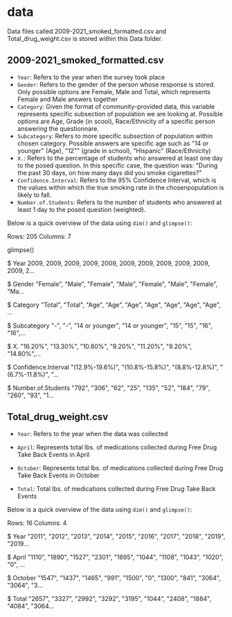 # data

Data files called 2009-2021_smoked_formatted.csv and Total_drug_weight.csv is stored within this Data folder. 

## 2009-2021_smoked_formatted.csv

- `Year`: Refers to the year when the survey took place 
- `Gender`: Refers to the gender of the person whose response is stored. Only possible options are Female, Male and Total, which represents Female and Male answers together
- `Category`: Given the format of community-provided data, this variable represents specific subsection of population we are looking at. Possible options are Age, Grade (in scool), Race/Ethnicity of a specific person answering the questionnare. 
- `Subcategory`: Refers to more specific subsection of population within chosen category. Possible answers are specific age such as "14 or younger" (Age), "12"" (grade in school), "Hispanic" (Race/Ethnicity)
- `X.`: Refers to the percentage of students who answered at least one day to the posed question. In this specific case, the question was: "During the past 30 days, on how many days did you smoke cigarettes?" 
- `Confidence.Interval`: Refers to the 95% Confidence Interval, which is the values within which the true smoking rate in the chosenpopulation is likely to fall.
- `Number.of.Students`: Refers to the number of students who answered at least 1 day to the posed question (weighted).

Below is a quick overview of the data using `dim()` and `glimpse()`:

Rows: 205 Columns: 7

glimpse()

$ Year                <int> 2009, 2009, 2009, 2009, 2009, 2009, 2009, 2009, 2009, 2009, 2009, 2…

$ Gender              <chr> "Female", "Male", "Female", "Male", "Female", "Male", "Female", "Ma…

$ Category            <chr> "Total", "Total", "Age", "Age", "Age", "Age", "Age", "Age", "Age", …

$ Subcategory         <chr> "-", "-", "14 or younger", "14 or younger", "15", "15", "16", "16",…

$ X.                  <chr> "16.20%", "13.30%", "10.80%", "9.20%", "11.20%", "9.20%", "14.80%",…

$ Confidence.Interval <chr> "(12.9%-19.6%)", "(10.8%-15.8%)", "(8.8%-12.8%)", "(6.7%-11.8%)", "…

$ Number.of.Students  <chr> "792", "306", "62", "25", "135", "52", "184", "79", "260", "93", "1…


## Total_drug_weight.csv 

- `Year`: Refers to the year when the data was collected

- `April`: Represents total lbs. of medications collected during Free Drug Take Back Events	in April

- `October`: Represents total lbs. of medications collected during Free Drug Take Back Events	in October

- `Total`: Total lbs. of medications collected during Free Drug Take Back Events		

Below is a quick overview of the data using `dim()` and `glimpse()`:

Rows: 16
Columns: 4

$ Year    <chr> "2011", "2012", "2013", "2014", "2015", "2016", "2017", "2018", "2019", "2019…

$ April   <chr> "1110", "1890", "1527", "2301", "1695", "1044", "1108", "1043", "1020", "0", …

$ October <chr> "1547", "1437", "1465", "991", "1500", "0", "1300", "841", "3064", "3064", "3…

$ Total   <chr> "2657", "3327", "2992", "3292", "3195", "1044", "2408", "1884", "4084", "3064…